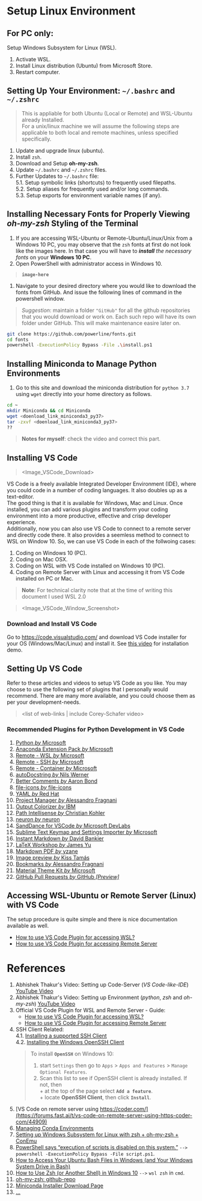 # Setup Linux Environment
## For PC only:
Setup Windows Subsystem for Linux (WSL).
  1. Activate WSL.
  1. Install Linux distribution (Ubuntu) from Microsoft Store.
  1. Restart computer.

## Setting Up Your Environment: `~/.bashrc` and `~/.zshrc`

>This is appliable for both Ubuntu (Local or Remote) and WSL-Ubuntu 
already Installed.  
For a unix/linux machine we will assume the following steps are 
applicable to both local and remote machines, unless specified 
specifically.  

1. Update and upgrade linux (ubuntu).  
1. Install `zsh`.  
1. Download and Setup **oh-my-zsh**.  
1. Update `~/.bashrc` and `~/.zshrc` files.  
1. Further Updates to `~/.bashrc` file:  
  5.1. Setup symbolic links (shortcuts) to frequently used filepaths.  
  5.2. Setup aliases for frequently used and/or long commands.  
  5.3. Setup exports for environment variable names (if any).  
  
## Installing Necessary Fonts for Properly Viewing _oh-my-zsh_ Styling of the Terminal

1. If you are accessing WSL-Ubuntu or Remote-Ubuntu/Linux/Unix 
from a Windows 10 PC, you may observe that the `zsh` fonts at 
first do not look like the images here. In that case you will 
have to _**install** the necessary fonts_ on your **Windows 10 PC**. 
  1. Open PowerShell with administrator access in Windows 10.  
  > **`image-here`**
  1. Navigate to your desired directory where you would like to 
  download the fonts from GitHub. And issue the following lines 
  of command in the powershell window.  
  
  >_Suggestion_: maintain a folder `"GitHub"` for all the github 
  repositories that you would download or work on. Each such repo 
  will have its own folder under GitHub. This will make maintenance 
  easire later on.
   
  
  ```bash
  git clone https://github.com/powerline/fonts.git
  cd fonts
  powershell -ExecutionPolicy Bypass -File .\install.ps1
  ```

## Installing Miniconda to Manage Python Environments
1. Go to this site and download the miniconda distribution for 
`python 3.7` using `wget` directly into your home directory as follows.  
```bash
cd ~
mkdir Miniconda && cd Miniconda
wget <doenload_link_miniconda3_py37>
tar -zxvf <doenload_link_miniconda3_py37>
??
```
>**Notes for myself**: check the video and correct this part.  

## Installing VS Code
> <Image_VSCode_Download>  

VS Code is a freely available Integrated Developer Environment (IDE), 
where you could code in a number of coding languages. It also doubles 
up as a text-editor.  
The good thing is that it is available for Windows, Mac and Linux. 
Once installed, you can add various plugins and transform your coding 
environment into a more productive, effective and crisp developer 
experience.  
Additionally, now you can also use VS Code to connect to a remote server 
and directly code there. It also provides a seemless method to connect 
to WSL on Window 10. So, we can use VS Code in each of the follwoing cases:  
1. Coding on Windows 10 (PC).
1. Coding on Mac OSX. 
1. Coding on WSL with VS Code installed on Windows 10 (PC). 
1. Coding on Remote Server with Linux and accessing it from VS Code installed on PC or Mac. 

>**Note**: For technical clarity note that at the time of writing this document I 
used WSL 2.0  

> <Image_VSCode_Window_Screenshot>

### Download and Install VS Code
Go to https://code.visualstudio.com/ and download VS Code installer for your OS (Windows/Mac/Linux) and install it. 
See [this video](#ref) for installation demo.  

## Setting Up VS Code
Refer to these articles and videos to setup VS Code as you like. You may choose to use the following set of plugins that I personally would recommend. There are many more available, and you could choose them as per your development-needs. 
> <list of web-links | include Corey-Schafer video>

### Recommended Plugins for Python Development in VS Code
1. [Python _by_ Microsoft](https://marketplace.visualstudio.com/items?itemName=ms-python.python)
1. [Anaconda Extension Pack _by_ Microsoft](https://marketplace.visualstudio.com/items?itemName=ms-python.anaconda-extension-pack)
1. [Remote - WSL _by_ Microsoft](https://marketplace.visualstudio.com/items?itemName=ms-vscode-remote.remote-wsl)
1. [Remote - SSH _by_ Microsoft](https://marketplace.visualstudio.com/items?itemName=ms-vscode-remote.remote-ssh)
1. [Remote - Container _by_ Microsoft](https://marketplace.visualstudio.com/items?itemName=ms-vscode-remote.remote-containers)
1. [autoDocstring _by_ Nils Werner](https://marketplace.visualstudio.com/items?itemName=njpwerner.autodocstring)
1. [Better Comments _by_ Aaron Bond](https://marketplace.visualstudio.com/items?itemName=aaron-bond.better-comments)
1. [file-icons _by_ file-icons](https://marketplace.visualstudio.com/items?itemName=file-icons.file-icons)
1. [YAML _by_ Red Hat](https://marketplace.visualstudio.com/items?itemName=redhat.vscode-yaml)
1. [Project Manager _by_ Alessandro Fragnani](https://marketplace.visualstudio.com/items?itemName=alefragnani.project-manager)
1. [Output Colorizer _by_ IBM](https://marketplace.visualstudio.com/items?itemName=IBM.output-colorizer)
1. [Path Intellisense _by_ Christian Kohler](https://marketplace.visualstudio.com/items?itemName=christian-kohler.path-intellisense)
1. [neuron _by_ neuron](https://marketplace.visualstudio.com/items?itemName=neuron.neuron-IPE)
1. [SandDance for VSCode _by_ Microsoft DevLabs](https://marketplace.visualstudio.com/items?itemName=msrvida.vscode-sanddance)
1. [Sublime Text Keymap and Settings Importer _by_ Microsoft](https://marketplace.visualstudio.com/items?itemName=ms-vscode.sublime-keybindings)
1. [Instant Markdown _by_ David Bankier](https://marketplace.visualstudio.com/items?itemName=dbankier.vscode-instant-markdown)
1. [LaTeX Workshop _by_ James Yu](https://marketplace.visualstudio.com/items?itemName=James-Yu.latex-workshop)
1. [Markdown PDF _by_ yzane](https://marketplace.visualstudio.com/items?itemName=yzane.markdown-pdf)
1. [Image preview _by_ Kiss Tamás](https://marketplace.visualstudio.com/items?itemName=kisstkondoros.vscode-gutter-preview)
1. [Bookmarks _by_ Alessandro Fragnani](https://marketplace.visualstudio.com/items?itemName=alefragnani.Bookmarks)
1. [Material Theme Kit _by_ Microsoft](https://marketplace.visualstudio.com/items?itemName=ms-vscode.Theme-MaterialKit)
1. [GitHub Pull Requests _by_ GitHub _[Preview]_](https://marketplace.visualstudio.com/items?itemName=GitHub.vscode-pull-request-github)

## Accessing WSL-Ubuntu or Remote Server (Linux) with VS Code
The setup procedure is quite simple and there is nice documentation available as well.  
+ [How to use VS Code Plugin for accessing WSL?](https://code.visualstudio.com/blogs/2019/09/03/wsl2)
+ [How to use VS Code Plugin for accessing Remote Server](https://code.visualstudio.com/blogs/2019/07/25/remote-ssh)


# References

1. Abhishek Thakur's Video: Setting up Code-Server 
(_VS Code-like-IDE_) [YouTube Video](https://youtu.be/ArygUBY0QXw)
1. Abhishek Thakur's Video: Setting up Environment
(_python_, _zsh_ and _oh-my-zsh_) [YouTube Video](https://www.youtube.com/watch?v=N9lo_UxSkWA)
1. Official VS Code Plugin for WSL and Remote Server - Guide:  
   + [How to use VS Code Plugin for accessing WSL?](https://code.visualstudio.com/blogs/2019/09/03/wsl2)
   + [How to use VS Code Plugin for accessing Remote Server](https://code.visualstudio.com/blogs/2019/07/25/remote-ssh)
1. SSH Client Related:  
  4.1. [Installing a supported SSH Client](https://code.visualstudio.com/docs/remote/troubleshooting#_installing-a-supported-ssh-client)  
  4.2. [Installing the Windows OpenSSH Client]()  
     > To install **`OpenSSH`** on Windows 10: 
     >1. start `Settings` then go to `Apps` > `Apps and Features` > `Manage Optional Features`.  
     >1. Scan this list to see if OpenSSH client is already installed. If not, then  
            + at the top of the page select **`Add a feature`**.  
            + locate **OpenSSH Client**, then click **`Install`**.  
1. [VS Code on remote server using https://coder.com/](https://forums.fast.ai/t/vs-code-on-remote-server-using-https-coder-com/44909)
1. [Managing Conda Environments](https://docs.conda.io/projects/conda/en/latest/user-guide/tasks/manage-environments.html)
1. [Setting up Windows Subsystem for Linux with zsh + oh-my-zsh + ConEmu](https://blog.joaograssi.com/windows-subsystem-for-linux-with-oh-my-zsh-conemu/)
1. [PowerShell says “execution of scripts is disabled on this system.”](https://stackoverflow.com/questions/4037939/powershell-says-execution-of-scripts-is-disabled-on-this-system) `-->` `powershell -ExecutionPolicy Bypass -File script.ps1`.
1. [How to Access Your Ubuntu Bash Files in Windows (and Your Windows System Drive in Bash)](https://www.howtogeek.com/261383/how-to-access-your-ubuntu-bash-files-in-windows-and-your-windows-system-drive-in-bash/)
1. [How to Use Zsh (or Another Shell) in Windows 10](https://www.howtogeek.com/258518/how-to-use-zsh-or-another-shell-in-windows-10/) `-->` `wsl zsh` in `cmd`.
1. [oh-my-zsh: github-repo](https://github.com/ohmyzsh/ohmyzsh)
1. [Miniconda Installer Download Page](https://docs.conda.io/en/latest/miniconda.html)
1. [...](...)

